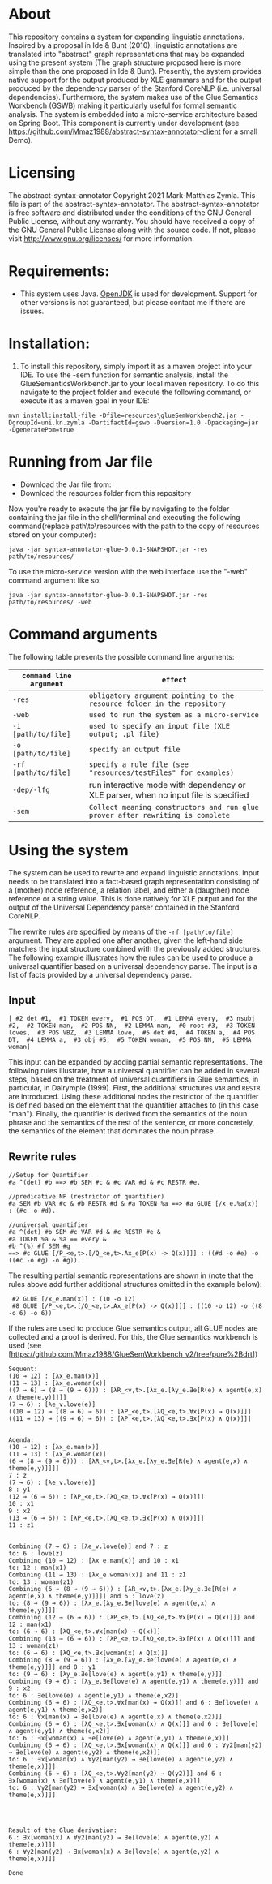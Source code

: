 # About

This repository contains a system for expanding linguistic annotations. Inspired by a proposal in Ide & Bunt (2010), linguistic annotations are translated into "abstract" graph representations that may be expanded using the present system (The graph structure proposed here is more simple than the one proposed in Ide & Bunt). Presently, the system provides native support for the output produced by XLE grammars and for the output produced by the dependency parser of the Stanford CoreNLP (i.e. universal dependencies). Furthermore, the system makes use of the Glue Semantics Workbench (GSWB) making it particularly useful for formal semantic analysis. The system is embedded into a micro-service architecture based on Spring Boot. This component is currently under development (see https://github.com/Mmaz1988/abstract-syntax-annotator-client for a small Demo). 

# Licensing
The abstract-syntax-annotator
Copyright 2021 Mark-Matthias Zymla.
This file is part of the abstract-syntax-annotator.
The abstract-syntax-annotator is free software and distributed under the conditions of the GNU General Public License,
without any warranty.
You should have received a copy of the GNU General Public License along with the source code.
If not, please visit http://www.gnu.org/licenses/ for more information.

# Requirements:

- This system uses Java. [OpenJDK](https://jdk.java.net/13/) is used for development. Support for other versions is not guaranteed, but please contact me if there are issues. 

# Installation:
1. To install this repository, simply import it as a maven project into your IDE. To use the -sem function for semantic analysis, install the GlueSemanticsWorkbench.jar to your local maven repository. To do this navigate to the project folder and execute the following command, or execute it as a maven goal in your IDE:

```
mvn install:install-file -Dfile=resources\glueSemWorkbench2.jar -DgroupId=uni.kn.zymla -DartifactId=gswb -Dversion=1.0 -Dpackaging=jar -DgeneratePom=true
```

# Running from Jar file

- Download the Jar file from: 
- Download the resources folder from this repository

Now you're ready to execute the jar file by navigating to the folder containing the jar file in the shell/terminal and executing the following command(replace path\to\resources with the path to the copy of resources stored on your computer):
```
java -jar syntax-annotator-glue-0.0.1-SNAPSHOT.jar -res path/to/resources/
```

To use the micro-service version with the web interface use the "-web" command argument like so: 

```
java -jar syntax-annotator-glue-0.0.1-SNAPSHOT.jar -res path/to/resources/ -web
```

# Command arguments 

The following table presents the possible command line arguments: 

| `command line argument` | `effect` |
| ------------- | ------------- | 
| `-res` | `obligatory argument pointing to the resource folder in the repository` |
| `-web` | `used to run the system as a micro-service` |
| `-i [path/to/file]`  | `used to specify an input file (XLE output; .pl file)` |
| `-o [path/to/file]` | `specify an output file` |
| `-rf [path/to/file]` | `specify a rule file (see "resources/testFiles" for examples)` |
| `-dep/-lfg` | run interactive mode with dependency or XLE parser, when no input file is specified |
| `-sem` | `Collect meaning constructors and run glue prover after rewriting is complete` |

# Using the system

The system can be used to rewrite and expand linguistic annotations. Input needs to be translated into a fact-based graph representation consisting of a (mother) node reference, a relation label, and either a (daugther) node reference or a string value. This is done natively for XLE putput and for the output of the Universal Dependency parser contained in the Stanford CoreNLP. 

The rewrite rules are specified by means of the `-rf [path/to/file]` argument. They are applied one after another, given the left-hand side matches the input structure combined with the previously added structures. The following example illustrates how the rules can be used to produce a universal quantifier based on a universal dependency parse. The input is a list of facts provided by a universal dependency parse.

## Input
`[ #2 det #1,  #1 TOKEN every,  #1 POS DT,  #1 LEMMA every,  #3 nsubj #2,  #2 TOKEN man,  #2 POS NN,  #2 LEMMA man,  #0 root #3,  #3 TOKEN loves,  #3 POS VBZ,  #3 LEMMA love,  #5 det #4,  #4 TOKEN a,  #4 POS DT,  #4 LEMMA a,  #3 obj #5,  #5 TOKEN woman,  #5 POS NN,  #5 LEMMA woman]`

This input can be expanded by adding partial semantic representations. The following rules illustrate, how a universal quantifier can be added in several steps, based on the treatment of universal quantifiers in Glue semantics, in particular, in Dalrymple (1999). First, the additional structures `VAR` and `RESTR` are introduced. Using these additional nodes the restrictor of the quantifier is defined based on the element that the quantifier attaches to (in this case "man"). Finally, the quantifier is derived from the semantics of the noun phrase and the semantics of the rest of the sentence, or more concretely, the semantics of the element that dominates the noun phrase. 

## Rewrite rules
```
//Setup for Quantifier
#a ^(det) #b ==> #b SEM #c & #c VAR #d & #c RESTR #e.

//predicative NP (restrictor of quantifier)
#a SEM #b VAR #c & #b RESTR #d & #a TOKEN %a ==> #a GLUE [/x_e.%a(x)] : (#c -o #d).

//universal quantifier
#a ^(det) #b SEM #c VAR #d & #c RESTR #e &
#a TOKEN %a & %a == every &
#b ^(%) #f SEM #g
==> #c GLUE [/P_<e,t>.[/Q_<e,t>.Ax_e[P(x) -> Q(x)]]] : ((#d -o #e) -o ((#c -o #g) -o #g)).
```
The resulting partial semantic representations are shown in (note that the rules above add further additional structures omitted in the example below): 

```
 #2 GLUE [/x_e.man(x)] : (10 -o 12)
 #8 GLUE [/P_<e,t>.[/Q_<e,t>.Ax_e[P(x) -> Q(x)]]] : ((10 -o 12) -o ((8 -o 6) -o 6))
```
If the rules are used to produce Glue semantics output, all GLUE nodes are collected and a proof is derived. For this, the Glue semantics workbench is used (see [https://github.com/Mmaz1988/GlueSemWorkbench_v2/tree/pure%2Bdrt])

```
Sequent:
(10 ⊸ 12) : [λx_e.man(x)]
(11 ⊸ 13) : [λx_e.woman(x)]
((7 ⊸ 6) ⊸ (8 ⊸ (9 ⊸ 6))) : [λR_<v,t>.[λx_e.[λy_e.∃e[R(e) ∧ agent(e,x) ∧ theme(e,y)]]]]
(7 ⊸ 6) : [λe_v.love(e)]
((10 ⊸ 12) ⊸ ((8 ⊸ 6) ⊸ 6)) : [λP_<e,t>.[λQ_<e,t>.∀x[P(x) → Q(x)]]]
((11 ⊸ 13) ⊸ ((9 ⊸ 6) ⊸ 6)) : [λP_<e,t>.[λQ_<e,t>.∃x[P(x) ∧ Q(x)]]]


Agenda:
(10 ⊸ 12) : [λx_e.man(x)]
(11 ⊸ 13) : [λx_e.woman(x)]
(6 ⊸ (8 ⊸ (9 ⊸ 6))) : [λR_<v,t>.[λx_e.[λy_e.∃e[R(e) ∧ agent(e,x) ∧ theme(e,y)]]]]
7 : z
(7 ⊸ 6) : [λe_v.love(e)]
8 : y1
(12 ⊸ (6 ⊸ 6)) : [λP_<e,t>.[λQ_<e,t>.∀x[P(x) → Q(x)]]]
10 : x1
9 : x2
(13 ⊸ (6 ⊸ 6)) : [λP_<e,t>.[λQ_<e,t>.∃x[P(x) ∧ Q(x)]]]
11 : z1


Combining (7 ⊸ 6) : [λe_v.love(e)] and 7 : z
to: 6 : love(z)
Combining (10 ⊸ 12) : [λx_e.man(x)] and 10 : x1
to: 12 : man(x1)
Combining (11 ⊸ 13) : [λx_e.woman(x)] and 11 : z1
to: 13 : woman(z1)
Combining (6 ⊸ (8 ⊸ (9 ⊸ 6))) : [λR_<v,t>.[λx_e.[λy_e.∃e[R(e) ∧ agent(e,x) ∧ theme(e,y)]]]] and 6 : love(z)
to: (8 ⊸ (9 ⊸ 6)) : [λx_e.[λy_e.∃e[love(e) ∧ agent(e,x) ∧ theme(e,y)]]]
Combining (12 ⊸ (6 ⊸ 6)) : [λP_<e,t>.[λQ_<e,t>.∀x[P(x) → Q(x)]]] and 12 : man(x1)
to: (6 ⊸ 6) : [λQ_<e,t>.∀x[man(x) → Q(x)]]
Combining (13 ⊸ (6 ⊸ 6)) : [λP_<e,t>.[λQ_<e,t>.∃x[P(x) ∧ Q(x)]]] and 13 : woman(z1)
to: (6 ⊸ 6) : [λQ_<e,t>.∃x[woman(x) ∧ Q(x)]]
Combining (8 ⊸ (9 ⊸ 6)) : [λx_e.[λy_e.∃e[love(e) ∧ agent(e,x) ∧ theme(e,y)]]] and 8 : y1
to: (9 ⊸ 6) : [λy_e.∃e[love(e) ∧ agent(e,y1) ∧ theme(e,y)]]
Combining (9 ⊸ 6) : [λy_e.∃e[love(e) ∧ agent(e,y1) ∧ theme(e,y)]] and 9 : x2
to: 6 : ∃e[love(e) ∧ agent(e,y1) ∧ theme(e,x2)]
Combining (6 ⊸ 6) : [λQ_<e,t>.∀x[man(x) → Q(x)]] and 6 : ∃e[love(e) ∧ agent(e,y1) ∧ theme(e,x2)]
to: 6 : ∀x[man(x) → ∃e[love(e) ∧ agent(e,x) ∧ theme(e,x2)]]
Combining (6 ⊸ 6) : [λQ_<e,t>.∃x[woman(x) ∧ Q(x)]] and 6 : ∃e[love(e) ∧ agent(e,y1) ∧ theme(e,x2)]
to: 6 : ∃x[woman(x) ∧ ∃e[love(e) ∧ agent(e,y1) ∧ theme(e,x)]]
Combining (6 ⊸ 6) : [λQ_<e,t>.∃x[woman(x) ∧ Q(x)]] and 6 : ∀y2[man(y2) → ∃e[love(e) ∧ agent(e,y2) ∧ theme(e,x2)]]
to: 6 : ∃x[woman(x) ∧ ∀y2[man(y2) → ∃e[love(e) ∧ agent(e,y2) ∧ theme(e,x)]]]
Combining (6 ⊸ 6) : [λQ_<e,t>.∀y2[man(y2) → Q(y2)]] and 6 : ∃x[woman(x) ∧ ∃e[love(e) ∧ agent(e,y1) ∧ theme(e,x)]]
to: 6 : ∀y2[man(y2) → ∃x[woman(x) ∧ ∃e[love(e) ∧ agent(e,y2) ∧ theme(e,x)]]]




Result of the Glue derivation:
6 : ∃x[woman(x) ∧ ∀y2[man(y2) → ∃e[love(e) ∧ agent(e,y2) ∧ theme(e,x)]]]
6 : ∀y2[man(y2) → ∃x[woman(x) ∧ ∃e[love(e) ∧ agent(e,y2) ∧ theme(e,x)]]]

Done
```



